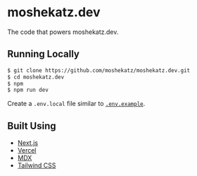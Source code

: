 # moshekatz.dev

The code that powers moshekatz.dev.

## Running Locally

```bash
$ git clone https://github.com/moshekatz/moshekatz.dev.git
$ cd moshekatz.dev
$ npm
$ npm run dev
```

Create a `.env.local` file similar to [`.env.example`](https://github.com/moshekatz/moshekatz.dev.io/blob/main/.env.example).

## Built Using

- [Next.js](https://nextjs.org/)
- [Vercel](https://vercel.com)
- [MDX](https://github.com/mdx-js/mdx)
- [Tailwind CSS](https://tailwindcss.com/)
